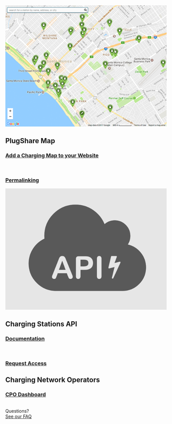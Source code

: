 <div id="index">
  <section id="map">
    <a href="embed">
      <img src="embed.png">
    </a>
    <h2>PlugShare Map</h2>
    <a href="embed"><h3>Add a Charging Map to your Website</h3></a><br>
    <a href="permalink"><h3>Permalinking</h3></a>
  </section>
  <section id="api">
    <a href="docs">
      <img src="api.png">
    </a>
    <h2>Charging Stations API</h2>
    <a href="docs"><h3>Documentation</h3></a><br>
    <a href="access"><h3>Request Access</h3></a>
  </section>
  <section id="cpo">
    <h2>Charging Network Operators</h2>
    <a href="https://recargo.com/cpo.html"><h3>CPO Dashboard</h3></a><br>
  </section>
  <section id="placeholder">
  </section>
  <div id="cta">
    <div class="prompt">
      Questions?
    </div>
    <a href="https://help.plugshare.com/hc/en-us/sections/4418960359699-PlugShare-Products-and-Services">
      <div class="button">
        See our FAQ
      </div>
    </a>
  </div>
</div>
